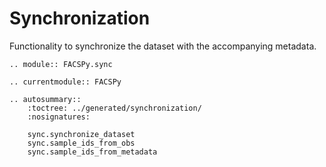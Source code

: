 # Synchronization

Functionality to synchronize the dataset with the accompanying metadata.

```{eval-rst}
.. module:: FACSPy.sync
```

```{eval-rst}
.. currentmodule:: FACSPy
```

```{eval-rst}
.. autosummary::
    :toctree: ../generated/synchronization/
    :nosignatures:

    sync.synchronize_dataset
    sync.sample_ids_from_obs
    sync.sample_ids_from_metadata

```
